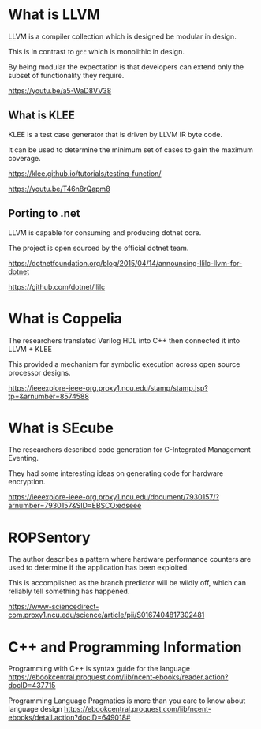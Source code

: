 # What is LLVM

LLVM is a compiler collection which is designed be modular in design.

This is in contrast to `gcc` which is monolithic in design.

By being modular the expectation is that developers can extend only the subset of functionality they require.

https://youtu.be/a5-WaD8VV38

## What is KLEE

KLEE is a test case generator that is driven by LLVM IR byte code.

It can be used to determine the minimum set of cases to gain the maximum coverage.

https://klee.github.io/tutorials/testing-function/

https://youtu.be/T46n8rQapm8

## Porting to .net

LLVM is capable for consuming and producing dotnet core.

The project is open sourced by the official dotnet team.

https://dotnetfoundation.org/blog/2015/04/14/announcing-llilc-llvm-for-dotnet

https://github.com/dotnet/llilc


# What is Coppelia 

The researchers translated Verilog HDL into C++ then connected it into LLVM + KLEE

This provided a mechanism for symbolic execution across open source processor designs.

https://ieeexplore-ieee-org.proxy1.ncu.edu/stamp/stamp.jsp?tp=&arnumber=8574588

# What is SEcube

The researchers described code generation for C-Integrated Management Eventing.

They had some interesting ideas on generating code for hardware encryption.

https://ieeexplore-ieee-org.proxy1.ncu.edu/document/7930157/?arnumber=7930157&SID=EBSCO:edseee

# ROPSentory

The author describes a pattern where hardware performance counters are used to determine if the application has been exploited.

This is accomplished as the branch predictor will be wildly off, which can reliably tell something has happened.

https://www-sciencedirect-com.proxy1.ncu.edu/science/article/pii/S0167404817302481

# C++ and Programming Information

Programming with C++ is syntax guide for the language
https://ebookcentral.proquest.com/lib/ncent-ebooks/reader.action?docID=437715

Programming Language Pragmatics is more than you care to know about language design
https://ebookcentral.proquest.com/lib/ncent-ebooks/detail.action?docID=649018#